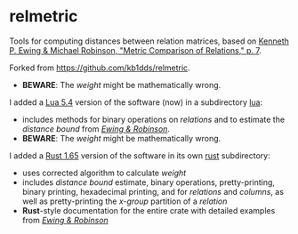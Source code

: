 # relmetric
Tools for computing distances between relation matrices, based on [Kenneth P. Ewing & Michael Robinson, "Metric Comparison of Relations," p. 7](https://arxiv.org/abs/2105.01690).

Forked from https://github.com/kb1dds/relmetric.

- **BEWARE**: The *weight* might be mathematically wrong.

I added a [Lua 5.4](https://www.lua.org) version of the software (now) in a subdirectory [lua](https://github.com/kpewing/relmetric/tree/main/lua):

- includes methods for binary operations on *relations* and to estimate the *distance bound* from [*Ewing & Robinson*](https://arxiv.org/abs/2105.01690).
- **BEWARE**: The *weight* might be mathematically wrong.

I added a [Rust 1.65](https://www.rust-lang.org) version of the software in its own [rust](https://github.com/kpewing/relmetric/tree/main/rust) subdirectory:

- uses corrected algorithm to calculate *weight*
- includes *distance bound* estimate, binary operations, pretty-printing, binary printing, hexadecimal printing, and for *relations* and *columns*, as well as pretty-printing the *x-group* partition of a *relation*
- **Rust**-style documentation for the entire crate with detailed examples from [*Ewing & Robinson*](https://arxiv.org/abs/2105.01690)
